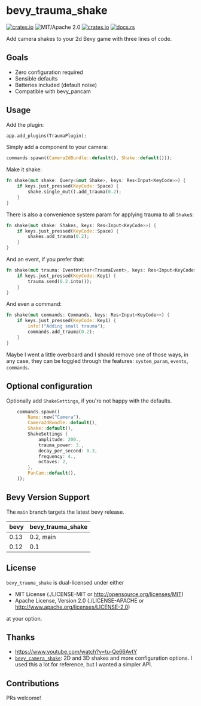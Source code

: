 # bevy_trauma_shake

[![crates.io](https://img.shields.io/crates/v/bevy_trauma_shake.svg)](https://crates.io/crates/bevy_trauma_shake)
![MIT/Apache 2.0](https://img.shields.io/badge/license-MIT%2FApache-blue.svg)
[![crates.io](https://img.shields.io/crates/d/bevy_trauma_shake.svg)](https://crates.io/crates/bevy_trauma_shake)
[![docs.rs](https://img.shields.io/docsrs/bevy_trauma_shake)](https://docs.rs/bevy_trauma_shake)

Add camera shakes to your 2d Bevy game with three lines of code.

## Goals

- Zero configuration required
- Sensible defaults
- Batteries included (default noise)
- Compatible with bevy_pancam

## Usage

Add the plugin:

```rust ignore
app.add_plugins(TraumaPlugin);
```

Simply add a component to your camera:

```rust ignore
commands.spawn((Camera2dBundle::default(), Shake::default()));
```

Make it shake:

```rust ignore
fn shake(mut shake: Query<&mut Shake>, keys: Res<Input<KeyCode>>) {
    if keys.just_pressed(KeyCode::Space) {
        shake.single_mut().add_trauma(0.2);
    }
}
```

There is also a convenience system param for applying trauma to all `Shake`s:

```rust ignore
fn shake(mut shake: Shakes, keys: Res<Input<KeyCode>>) {
    if keys.just_pressed(KeyCode::Space) {
        shakes.add_trauma(0.2);
    }
}
```

And an event, if you prefer that:

```rust ignore
fn shake(mut trauma: EventWriter<TraumaEvent>, keys: Res<Input<KeyCode>>) {
    if keys.just_pressed(KeyCode::Key1) {
        trauma.send(0.2.into());
    }
}
```

And even a command:

```rust ignore
fn shake(mut commands: Commands, keys: Res<Input<KeyCode>>) {
    if keys.just_pressed(KeyCode::Key1) {
        info!("Adding small trauma");
        commands.add_trauma(0.2);
    }
}
```

Maybe I went a little overboard and I should remove one of those ways, in any case, they can be toggled through the features: `system_param`, `events`, `commands`.

## Optional configuration

Optionally add `ShakeSettings`, if you're not happy with the defaults.

```rust ignore
    commands.spawn((
        Name::new("Camera"),
        Camera2dBundle::default(),
        Shake::default(),
        ShakeSettings {
            amplitude: 200.,
            trauma_power: 3.,
            decay_per_second: 0.3,
            frequency: 4.,
            octaves: 2,
        },
        PanCam::default(),
    ));
```

## Bevy Version Support

The `main` branch targets the latest bevy release.

|bevy|bevy_trauma_shake|
|----|-----------------|
|0.13| 0.2, main       |
|0.12| 0.1             |

## License

`bevy_trauma_shake` is dual-licensed under either

- MIT License (./LICENSE-MIT or <http://opensource.org/licenses/MIT>)
- Apache License, Version 2.0 (./LICENSE-APACHE or <http://www.apache.org/licenses/LICENSE-2.0>)

at your option.

## Thanks

- <https://www.youtube.com/watch?v=tu-Qe66AvtY>
- [`bevy_camera_shake`](https://github.com/Andrewp2/bevy_camera_shake): 2D and 3D shakes and more configuration options. I used this a lot for reference, but I wanted a simpler API.

## Contributions

PRs welcome!
